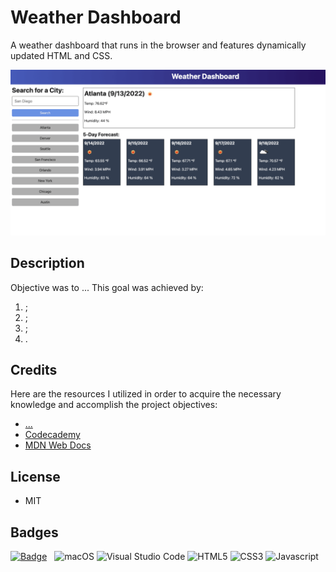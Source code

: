 # Weather Dashboard
A weather dashboard that runs in the browser and features dynamically updated HTML and CSS.

![Weather Screenshot](server-side-apis-homework.png)

## Description
Objective was to ... This goal was achieved by:
  <ol>
  <li>;</li>
  <li>;</li>
  <li>;</li>
  <li>.</li>
  </ol>

## Credits
Here are the resources I utilized in order to acquire the necessary knowledge and accomplish the project objectives:
<ul>
  <li><a href="#">...</a></li>
  <li><a href="#">Codecademy</a></li>
  <li><a href="#">MDN Web Docs</a></li>
</ul>

## License
<ul>
  <li>MIT</li>
</ul>

## Badges
[![Badge](https://img.shields.io/badge/linkedin-%230077B5.svg?style=for-the-badge&logo=linkedin&logoColor=white)](https://www.linkedin.com/in/jenni4roman/)
&nbsp;
![macOS](https://img.shields.io/badge/mac%20os-000000?style=for-the-badge&logo=macos&logoColor=F0F0F0)
![Visual Studio Code](https://img.shields.io/badge/Visual%20Studio%20Code-0078d7.svg?style=for-the-badge&logo=visual-studio-code&logoColor=white)
![HTML5](https://img.shields.io/badge/html5-%23E34F26.svg?style=for-the-badge&logo=html5&logoColor=white)
![CSS3](https://img.shields.io/badge/css3-%231572B6.svg?style=for-the-badge&logo=css3&logoColor=white)
![Javascript](https://img.shields.io/badge/JavaScript-323330?style=for-the-badge&logo=javascript&logoColor=F7DF1E)

